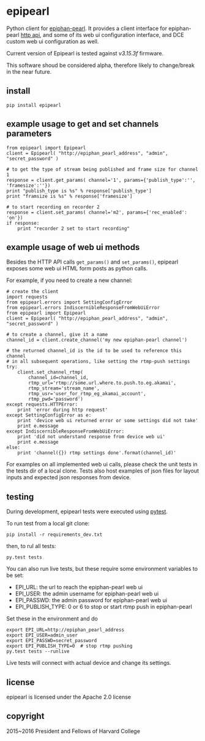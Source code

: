 epipearl
===============================

Python client for [epiphan-pearl][pearl]. It provides a client interface for
epiphan-pearl [http api][pearl-http-api], and some of its web ui configuration
interface, and DCE custom web ui configuration as well.

Current version of Epipearl is tested against _v3.15.3f_ firmware.

This software shoud be considered alpha, therefore likely to change/break in the near future.


install
-------

    pip install epipearl



example usage to get and set channels parameters
------------------------------------------------

    from epipearl import Epipearl
    client = Epipearl( "http://epiphan_pearl_address", "admin", "secret_password" )
    
    # to get the type of stream being published and frame size for channel 1
    response = client.get_params( channel='1', params={'publish_type':'', 'framesize':''})
    print "publish_type is %s" % response['publish_type']
    print "framsize is %s" % response['framesize']
    
    # to start recording on recorder 2
    response = client.set_params( channel='m2', params={'rec_enabled': 'on'})
    if response:
        print "recorder 2 set to start recording"



example usage of web ui methods
------------------------------------------------

Besides the HTTP API calls `get_params()` and `set_params()`, epipearl exposes
some web ui HTML form posts as python calls.

For example, if you need to create a new channel:

    # create the client
    import requests
    from epipearl.errors import SettingConfigError
    from epipearl.errors IndiscernibleResponseFromWebUiError
    from epipearl import Epipearl
    client = Epipearl( "http://epiphan_pearl_address", "admin", "secret_password" )

    # to create a channel, give it a name
    channel_id = client.create_channel('my new epiphan-pearl channel')

    # the returned channel_id is the id to be used to reference this channel
    # in all subsequent operations, like setting the rtmp-push settings
    try:
        client.set_channel_rtmp(
            channel_id=channel_id,
            rtmp_url='rtmp://some.url.where.to.push.to.eg.akamai',
            rtmp_stream='stream_name',
            rtmp_usr='user_for_rtmp_eg_akamai_account',
            rtmp_pwd='password')
    except requests.HTTPError:
        print 'error during http request'
    except SettingConfigError as e:
        print 'device web ui returned error or some settings did not take'
        print e.message
    except IndiscernibleResponseFromWebUiError:
        print 'did not understand response from device web ui'
        print e.message
    else:
        print 'channel({}) rtmp settings done'.format(channel_id)'


For examples on all implemented web ui calls, please check the unit tests in
the tests dir of a local clone. Tests also host examples of json files for
layout inputs and expected json responses from device.



testing
------------------------------------------------

During development, epipearl tests were executed using [pytest][pytest].

To run test from a local git clone:

    pip install -r requirements_dev.txt

then, to rul all tests:

    py.test tests


You can also run live tests, but these require some environment variables to be
set:

- EPI\_URL: the url to reach the epiphan-pearl web ui
- EPI\_USER: the admin username for epiphan-pearl web ui
- EPI\_PASSWD: the admin password for epiphan-pearl web ui
- EPI\_PUBLISH\_TYPE: 0 or 6 to stop or start rtmp push in epiphan-pearl

Set these in the environment and do

    export EPI_URL=http://epiphan_pearl_address
    export EPI_USER=admin_user
    export EPI_PASSWD=secret_password
    export EPI_PUBLISH_TYPE=0  # stop rtmp pushing
    py.test tests --runlive

Live tests will connect with actual device and change its settings.



license
-------

epipearl is licensed under the Apache 2.0 license



copyright
---------

2015~2016 President and Fellows of Harvard College

[cookiecutter]: https://github.com/audreyr/cookiecutter
[dce-pypackage]: https://github.com/harvard-dce/cookiecutter-dce
[pearl]: http://www.epiphan.com/products/pearl/
[pearl-http-api]:
http://31t4ggyuf393hqweo1aq90k7.wpengine.netdna-cdn.com/wp-content/uploads/2014/09/Epiphan_Pearl_userguide.pdf
[pytest]: http://pytest.org/latest/
